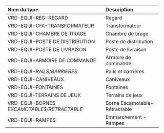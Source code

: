 **Nom du type**|**Description**
:--- | :---
VRD-EQUI-REG-REGARD|Regard
VRD-EQUI-CFA-TRANSFORMATEUR|Transformateur
VRD-EQUI-CHAMBRE DE TIRAGE|Chambre de tirage
VRD-EQUI-POSTE DE DISTRIBUTION|Poste de distribution
VRD-EQUI-POSTE DE LIVRAISON|Poste de livraison
VRD-EQUI-ARMOIRE DE COMMANDE|Armoire de commande
VRD-EQUI-_RAILS/BARRIERES_|Rails et barrières
VRD-EQUI-CANIVEAUX|Caniveaux
VRD-EQUI-FONTAINES|Fontaines
VRD-EQUI-TERRAINS DE JEUX|Terrains de jeux
VRD-EQUI-BORNES _EXCAMOTABLES/RETRACTABLE_|Borne Escamotable- Rétractable
VRD-EQUI-RAMPES|Emmarchement - Rampes
